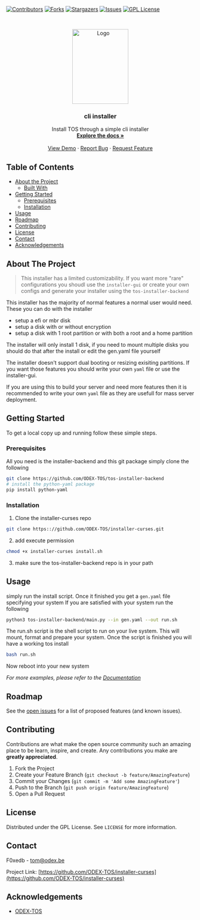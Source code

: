 
[![Contributors][contributors-shield]][contributors-url]
[![Forks][forks-shield]][forks-url]
[![Stargazers][stars-shield]][stars-url]
[![Issues][issues-shield]][issues-url]
[![GPL License][license-shield]][license-url]



<!-- PROJECT LOGO -->
<br />
<p align="center">
  <a href="https://github.com/ODEX-TOS/installer-curses">
    <img src="https://tos.pbfp.xyz/images/logo.svg" alt="Logo" width="150" height="200">
  </a>

  <h3 align="center">cli installer</h3>

  <p align="center">
    Install TOS through a simple cli installer
    <br />
    <a href="https://github.com/ODEX-TOS/installer-curses"><strong>Explore the docs »</strong></a>
    <br />
    <br />
    <a href="https://github.com/ODEX-TOS/installer-curses">View Demo</a>
    ·
    <a href="https://github.com/ODEX-TOS/installer-curses/issues">Report Bug</a>
    ·
    <a href="https://github.com/ODEX-TOS/installer-curses/issues">Request Feature</a>
  </p>
</p>



<!-- TABLE OF CONTENTS -->
## Table of Contents

* [About the Project](#about-the-project)
  * [Built With](#built-with)
* [Getting Started](#getting-started)
  * [Prerequisites](#prerequisites)
  * [Installation](#installation)
* [Usage](#usage)
* [Roadmap](#roadmap)
* [Contributing](#contributing)
* [License](#license)
* [Contact](#contact)
* [Acknowledgements](#acknowledgements)



<!-- ABOUT THE PROJECT -->
## About The Project

> This installer has a limited customizability. If you want more "rare" configurations you shoudl use the `installer-gui` or create your own configs and generate your installer using the `tos-installer-backend`

This installer has the majority of normal features a normal user would need. These you can do with the installer

* setup a efi or mbr disk
* setup a disk with or without encryption
* setup a disk with 1 root partition or with both a root and a home partition

The installer will only install 1 disk, if you need to mount multiple disks you should do that after the install or edit the gen.yaml file yourself

The installer doesn't support dual booting or resizing exisiting partitions. If you want those features you should write your own `yaml` file or use the installer-gui.

If you are using this to build your server and need more features then it is recommended to write your own `yaml` file as they are usefull for mass server deployment.


<!-- GETTING STARTED -->
## Getting Started

To get a local copy up and running follow these simple steps.

### Prerequisites

All you need is the installer-backend and this git package
simply clone the following

```bash
git clone https://github.com/ODEX-TOS/tos-installer-backend
# install the python-yaml package
pip install python-yaml
```

### Installation
 
1. Clone the installer-curses repo
```sh
git clone https:://github.com/ODEX-TOS/installer-curses.git
```
2. add execute permission
```bash
chmod +x installer-curses install.sh
```
3. make sure the tos-installer-backend repo is in your path



<!-- USAGE EXAMPLES -->
## Usage

simply run the install script. Once it finished you get a `gen.yaml` file specifying your system
If you are satisfied with your system run the following
```bash
python3 tos-installer-backend/main.py --in gen.yaml --out run.sh
```

The run.sh script is the shell script to run on your live system. This will mount, format and prepare your system. Once the script is finished you will have a working tos install

```bash
bash run.sh
```

Now reboot into your new system

_For more examples, please refer to the [Documentation](https://tos.pbfp.xyz/blog)_



<!-- ROADMAP -->
## Roadmap

See the [open issues](https://github.com/ODEX-TOS/installer-curses/issues) for a list of proposed features (and known issues).



<!-- CONTRIBUTING -->
## Contributing

Contributions are what make the open source community such an amazing place to be learn, inspire, and create. Any contributions you make are **greatly appreciated**.

1. Fork the Project
2. Create your Feature Branch (`git checkout -b feature/AmazingFeature`)
3. Commit your Changes (`git commit -m 'Add some AmazingFeature'`)
4. Push to the Branch (`git push origin feature/AmazingFeature`)
5. Open a Pull Request



<!-- LICENSE -->
## License

Distributed under the GPL License. See `LICENSE` for more information.



<!-- CONTACT -->
## Contact

F0xedb - tom@odex.be

Project Link: [https://github.com/ODEX-TOS/installer-curses](https://github.com/ODEX-TOS/installer-curses)



<!-- ACKNOWLEDGEMENTS -->
## Acknowledgements

* [ODEX-TOS](https://github.com/ODEX-TOS/installer-curses)





<!-- MARKDOWN LINKS & IMAGES -->
<!-- https://www.markdownguide.org/basic-syntax/#reference-style-links -->
[contributors-shield]: https://img.shields.io/github/contributors/ODEX-TOS/installer-curses.svg?style=flat-square
[contributors-url]: https://github.com/ODEX-TOS/installer-curses/graphs/contributors
[forks-shield]: https://img.shields.io/github/forks/ODEX-TOS/installer-curses.svg?style=flat-square
[forks-url]: https://github.com/ODEX-TOS/installer-curses/network/members
[stars-shield]: https://img.shields.io/github/stars/ODEX-TOS/installer-curses.svg?style=flat-square
[stars-url]: https://github.com/ODEX-TOS/installer-curses/stargazers
[issues-shield]: https://img.shields.io/github/issues/ODEX-TOS/installer-curses.svg?style=flat-square
[issues-url]: https://github.com/ODEX-TOS/installer-curses/issues
[license-shield]: https://img.shields.io/github/license/ODEX-TOS/installer-curses.svg?style=flat-square
[license-url]: https://github.com/ODEX-TOS/installer-curses/blob/master/LICENSE.txt
[product-screenshot]: https://tos.pbfp.xyz/images/logo.svg

